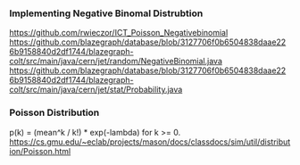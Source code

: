 




### Implementing Negative Binomal Distrubtion
https://github.com/rwieczor/ICT_Poisson_Negativebinomial
https://github.com/blazegraph/database/blob/3127706f0b6504838daae226b9158840d2df1744/blazegraph-colt/src/main/java/cern/jet/random/NegativeBinomial.java
https://github.com/blazegraph/database/blob/3127706f0b6504838daae226b9158840d2df1744/blazegraph-colt/src/main/java/cern/jet/stat/Probability.java

### Poisson Distribution
p(k) = (mean^k / k!) * exp(-lambda) for k >= 0.
https://cs.gmu.edu/~eclab/projects/mason/docs/classdocs/sim/util/distribution/Poisson.html

